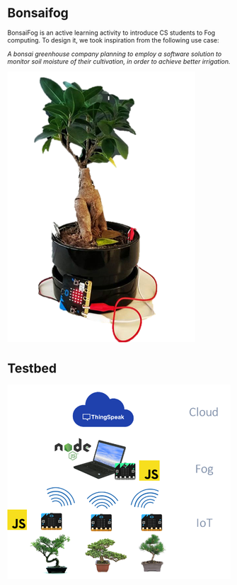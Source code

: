 # Bonsaifog 
BonsaiFog is an active learning activity to introduce CS students to Fog computing. To design it, we took inspiration from the following use case:

_A bonsai greenhouse company planning to employ a software solution to monitor soil moisture of their cultivation, in order to achieve better irrigation._

![Bonsai](./img/bonsai.png)

# Testbed

![testbed](./img/testbed.png)